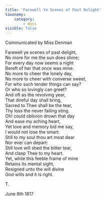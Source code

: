 ```yaml
---
title: 'Farewell Ye Scenes of Past Delight'
taxonomy:
    category:
        - docs
visible: false
---
```


<div class="author">Communicated by Miss Denman</div>

Farewell ye scenes of past delight,  
No more for me the sun does shine;  
For every day now seems a night  
Bereft of her that once was mine.  
No more to cheer the lonely day,  
No more to cheer with converse sweet,  
For who such tender things can say?  
Or who so lovingly can greet?  
And oft as the revolving year,  
That direful day shall bring,  
Sacred to Thee shall be the tear,  
Thy loss the never failing sting.  
Oh! could oblivion drown that day  
And ease my aching heart,  
Yet love and memory bid me say,  
I would not lose the smart.  
Still to my soul thou art most dear  
Nor ever can depart:  
Still love will shed the bitter tear,  
And clasp Thee to my heart.  
Yet, while this feeble frame of mine  
Retains its mental sight,  
Resigned unto the will divine  
God wills and it is right.

T.

June 8th 1817